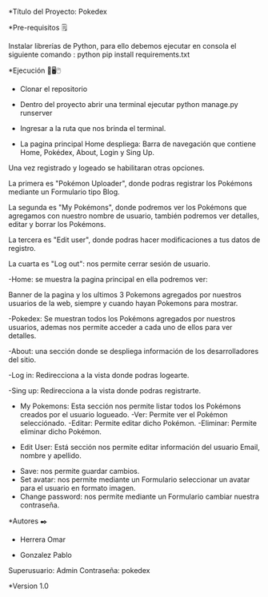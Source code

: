 ﻿*Título del Proyecto: Pokedex


*Pre-requisitos 🗒️


Instalar librerías de Python, para ello debemos ejecutar en consola el siguiente comando :
python pip install requirements.txt




*Ejecución 💾🖥️🖱️


- Clonar el repositorio 
- Dentro del proyecto abrir una terminal ejecutar python manage.py runserver
- Ingresar a la ruta que nos brinda el terminal.


- La pagina principal Home despliega:
Barra de navegación  que contiene Home, Pokédex, About, Login y Sing Up.


Una vez registrado y logeado se habilitaran otras opciones.


La primera es "Pokémon Uploader", donde podras registrar los Pokémons mediante un Formulario tipo Blog.


La segunda es "My Pokémons", donde podremos ver los Pokémons que agregamos con nuestro nombre de usuario, también podremos ver detalles, editar y borrar los Pokémons.


La tercera  es "Edit user", donde podras hacer modificaciones a tus datos de registro.


La cuarta es "Log out": nos permite cerrar sesión de usuario.




-Home: se muestra la pagina principal en ella podremos ver:


Banner de la pagina y los ultimos 3 Pokemons agregados por nuestros usuarios de la web, siempre y cuando hayan Pokemons para mostrar. 


-Pokedex: Se muestran todos los Pokémons agregados por nuestros usuarios, ademas nos permite acceder a cada uno de ellos para ver detalles.


-About: una sección donde se despliega información de los desarrolladores del sitio.
            
-Log in: Redirecciona a la vista donde podras logearte.


-Sing up: Redirecciona a la vista donde podras registrarte.


 - My Pokemons: Esta sección nos permite listar todos los Pokémons creados por el usuario logueado.
        -Ver: Permite ver el Pokémon selecciónado.
        -Editar: Permite editar dicho Pokémon.
        -Eliminar: Permite eliminar dicho Pokémon.


- Edit User: Está sección nos permite editar información del usuario Email, nombre y apellido.


* Save: nos permite guardar cambios.
* Set avatar: nos permite mediante un Formulario seleccionar un avatar para el usuario en formato imagen.
* Change password: nos permite mediante un Formulario cambiar nuestra contraseña.




*Autores ✒️


* Herrera Omar


* Gonzalez Pablo

Superusuario: Admin
Contraseña: pokedex

*Version 1.0